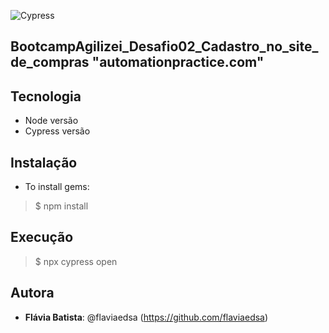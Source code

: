 ![Cypress](https://pasteboard.co/DqmWlXbKt3ig.png)

## BootcampAgilizei_Desafio02_Cadastro_no_site_de_compras "automationpractice.com"

## Tecnologia

* Node versão
* Cypress versão

## Instalação

* To install gems:
>    $ npm install

## Execução

>    $ npx cypress open

## Autora
 
* **Flávia Batista**: @flaviaedsa (https://github.com/flaviaedsa)
